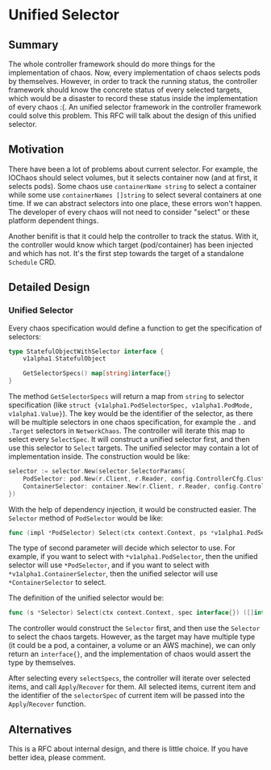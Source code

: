 # Unified Selector

## Summary

The whole controller framework should do more things for the implementation of chaos. Now, every implementation of chaos selects pods by themselves. However, in order to track the running status, the controller framework should know the concrete status of every selected targets, which would be a disaster to record these status inside the implementation of every chaos :(. An unified selector framework in the controller framework could solve this problem. This RFC will talk about the design of this unified selector.

## Motivation

There have been a lot of problems about current selector. For example, the IOChaos should select volumes, but it selects container now (and at first, it selects pods). Some chaos use `containerName string` to select a container while some use `containerNames []string` to select several containers at one time. If we can abstract selectors into one place, these errors won't happen. The developer of every chaos will not need to consider "select" or these platform dependent things.

Another benifit is that it could help the controller to track the status. With it, the controller would know which target (pod/container) has been injected and which has not. It's the first step towards the target of a standalone `Schedule` CRD.

## Detailed Design

### Unified Selector

Every chaos specification would define a function to get the specification of selectors:

```go
type StatefulObjectWithSelector interface {
	v1alpha1.StatefulObject

	GetSelectorSpecs() map[string]interface{}
}
```

The method `GetSelectorSpecs` will return a map from `string` to selector specification (like `struct {v1alpha1.PodSelectorSpec, v1alpha1.PodMode, v1alpha1.Value}`). The key would be the identifier of the selector, as there will be multiple selectors in one chaos specification, for example the `.` and `.Target` selectors in `NetworkChaos`. The controller will iterate this map to select every `SelectSpec`. It will construct a unified selector first, and then use this selector to `Select` targets. The unified selector may contain a lot of implementation inside. The construction would be like:

```go
selector := selector.New(selector.SelectorParams{
	PodSelector: pod.New(r.Client, r.Reader, config.ControllerCfg.ClusterScoped, config.ControllerCfg.TargetNamespace, config.ControllerCfg.AllowedNamespaces, config.ControllerCfg.IgnoredNamespaces),
	ContainerSelector: container.New(r.Client, r.Reader, config.ControllerCfg.ClusterScoped, config.ControllerCfg.TargetNamespace, config.ControllerCfg.AllowedNamespaces, config.ControllerCfg.IgnoredNamespaces),
})
```

With the help of dependency injection, it would be constructed easier. The `Selector` method of `PodSelector` would be like:

```go
func (impl *PodSelector) Select(ctx context.Context, ps *v1alpha1.PodSelector) ([]interface{}, error)
```

The type of second parameter will decide which selector to use. For example, if you want to select with `*v1alpha1.PodSelector`, then the unified selector will use `*PodSelector`, and if you want to select with `*v1alpha1.ContainerSelector`, then the unified selector will use `*ContainerSelector` to select.

The definition of the unified selector would be:

```go
func (s *Selector) Select(ctx context.Context, spec interface{}) ([]interface{}, error)
```

The controller would construct the `Selector` first, and then use the `Selector` to select the chaos targets. However, as the target may have multiple type (it could be a pod, a container, a volume or an AWS machine), we can only return an `interface{}`, and the implementation of chaos would assert the type by themselves.

After selecting every `selectSpecs`, the controller will iterate over selected items, and call `Apply`/`Recover` for them. All selected items, current item and the identifier of the `selectorSpec` of current item will be passed into the `Apply`/`Recover` function.

## Alternatives

This is a RFC about internal design, and there is little choice. If you have better idea, please comment.